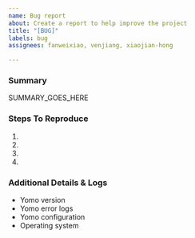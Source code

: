 ```yaml
---
name: Bug report
about: Create a report to help improve the project
title: "[BUG]"
labels: bug
assignees: fanweixiao, venjiang, xiaojian-hong

---
```


<!--
Please read the CONTRIBUTING.md guidelines to learn on which channels you can
seek for help and ask general questions:
https://github.com/yomorun/yomo/blob/master/CONTRIBUTING.md#where-to-seek-for-help
-->

### Summary

SUMMARY_GOES_HERE

### Steps To Reproduce

1.
2.
3.
4.

### Additional Details & Logs

- Yomo version
- Yomo error logs
- Yomo configuration
- Operating system
